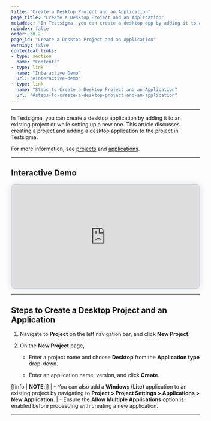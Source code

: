 ```yaml
---
title: "Create a Desktop Project and an Application"
page_title: "Create a Desktop Project and an Application"
metadesc: "In Testsigma, you can create a desktop app by adding it to a new or existing project. This article explains how to create a project and add a desktop app."
noindex: false
order: 30.2
page_id: "Create a Desktop Project and an Application"
warning: false
contextual_links:
- type: section
  name: "Contents"
- type: link
  name: "Interactive Demo"
  url: "#interactive-demo"
- type: link
  name: "Steps to Create a Desktop Project and an Application"
  url: "#steps-to-create-a-desktop-project-and-an-application"
---
```


---

In Testsigma, you can create a desktop application by adding it to an existing project or while setting up a new one. This article discusses creating a project and adding a desktop application to the project in Testsigma. 

For more information, see [projects](https://testsigma.com/docs/projects/overview/) and [applications](https://testsigma.com/docs/projects/applications/).

---

## **Interactive Demo**

<div>
  <script async src="https://js.storylane.io/js/v2/storylane.js"></script>
  <div class="sl-embed" style="position:relative;padding-bottom:calc(50.52% + 25px);width:100%;height:0;transform:scale(1)">
    <iframe loading="lazy" class="sl-demo" src="https://app.storylane.io/demo/jhwd2o96vx9s?embed=inline" name="sl-embed" allow="fullscreen" allowfullscreen style="position:absolute;top:0;left:0;width:100%!important;height:100%!important;border:1px solid rgba(63,95,172,0.35);box-shadow: 0px 0px 18px rgba(26, 19, 72, 0.15);border-radius:10px;box-sizing:border-box;"></iframe>
  </div>
</div>

---

## **Steps to Create a Desktop Project and an Application**

1. Navigate to **Project** on the left navigation bar, and click **New Project**.

2. On the **New Project** page, 
   
   - Enter a project name and choose **Desktop** from the **Application type** drop-down.
  
   - Enter an application name, version, and click **Create**.
  
[[info | **NOTE**:]]
| - You can also add a **Windows (Lite)** application to an existing project by navigating to **Project > Project Settings > Applications > New Application**.
| - Ensure the **Allow Multiple Applications** option is enabled before proceeding with creating a new application.

---
